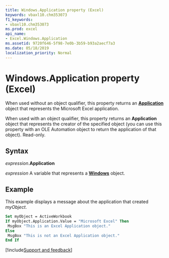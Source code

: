 ```yaml
---
title: Windows.Application property (Excel)
keywords: vbaxl10.chm353073
f1_keywords:
- vbaxl10.chm353073
ms.prod: excel
api_name:
- Excel.Windows.Application
ms.assetid: 9720f646-5f98-7e0b-3b59-b93a2aecf7a3
ms.date: 05/18/2019
localization_priority: Normal
---
```



# Windows.Application property (Excel)

When used without an object qualifier, this property returns an **[Application](Excel.Application(object).md)** object that represents the Microsoft Excel application. 

When used with an object qualifier, this property returns an **Application** object that represents the creator of the specified object (you can use this property with an OLE Automation object to return the application of that object). Read-only.


## Syntax

_expression_.**Application**

_expression_ A variable that represents a **[Windows](Excel.Windows.md)** object.


## Example

This example displays a message about the application that created _myObject_.

```vb
Set myObject = ActiveWorkbook 
If myObject.Application.Value = "Microsoft Excel" Then 
 MsgBox "This is an Excel Application object." 
Else 
 MsgBox "This is not an Excel Application object." 
End If
```




[!include[Support and feedback](~/includes/feedback-boilerplate.md)]